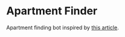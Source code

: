 # Apartment Finder
Apartment finding bot inspired by [this
article](https://www.dataquest.io/blog/apartment-finding-slackbot/).
